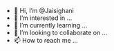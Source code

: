 - 👋 Hi, I’m @Jaisighani
- 👀 I’m interested in ...
- 🌱 I’m currently learning ...
- 💞️ I’m looking to collaborate on ...
- 📫 How to reach me ...

<!---
Jaisighani/Jaisighani is a ✨ special ✨ repository because its `README.md` (this file) appears on your GitHub profile.
You can click the Preview link to take a look at your changes.
--->
